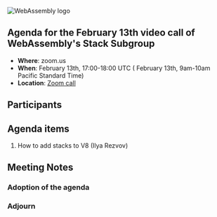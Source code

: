 ![WebAssembly logo](/images/WebAssembly.png)

## Agenda for the February 13th video call of WebAssembly's Stack Subgroup

- **Where**: zoom.us
- **When**:  February 13th, 17:00-18:00 UTC ( February 13th, 9am-10am Pacific Standard Time)
- **Location**: [Zoom call](https://zoom.us/j/91846860726?pwd=NVVNVmpvRVVFQkZTVzZ1dTFEcXgrdz09)


## Participants



## Agenda items

1. How to add stacks to V8 (Ilya Rezvov)


## Meeting Notes




### Adoption of the agenda

### Adjourn

